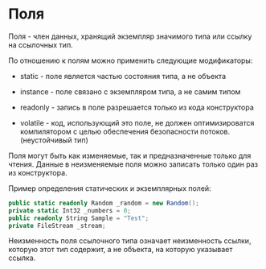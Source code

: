 # Поля

Поля - член данных, хранящий экземпляр значимого типа или ссылку на ссылочных тип.

По отношению к полям можно применить следующие модификаторы:

- static - поле является частью состояния типа, а не объекта

- instance - поле связано с экземпляром типа, а не самим типом

- readonly - запись в поле разрешается только из кода конструктора

- volatile - код, использующий это поле, не должен оптимизироватся компилятором с целью обеспечения безопасности потоков. (неустойчивый тип)

Поля могут быть как изменяемые, так и предназначенные только для чтения. Данные в неизменяемые поля можно записать только один раз из конструктора.

Пример определения статических и экземплярных полей:

```csharp
public static readonly Random _random = new Random();
private static Int32 _numbers = 0;
public readonly String Sample = "Test";
private FileStream _stream;
```

Неизменность поля ссылочного типа означает неизменность ссылки, которую этот тип содержит, а не объекта, на которую указывает ссылка.